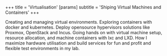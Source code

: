 +++
title = 'Virtualisation'
[params]
  subtitle = 'Shiping Virtual Machines and Containers'
+++

Creating and managing virtual environments. Exploring containers with docker and kubernetes. Deploy opensource hypervisors solutions like Proxmox, OpenStack and Incus. Going hands on with virtual machine setup, resource allocation, and machine containers with lxc and LXD. How I maximize hardware utilisation and build services for fun and profit and flexible test environments in my lab.
